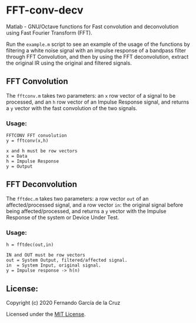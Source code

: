 # FFT-conv-decv

Matlab - GNU/Octave functions for Fast convolution and deconvolution using Fast Fourier Transform (FFT).

Run the `example.m` script to see an example of the usage of the functions by filtering a white noise signal with an impulse response of a bandpass filter through FFT Convolution, and then by using the FFT deconvolution, extract the original IR using the original and filtered signals.

## FFT Convolution
The `fftconv.m` takes two parameters: an `x` row vector of a signal to be processed, and an `h` row vector of an Impulse Response signal, and returns a `y` vector with the fast convolution of the two signals.

### Usage:
    FFTCONV FFT convolution
    y = fftconv(x,h)

    x and h must be row vectors
    x = Data
    h = Impulse Response
    y = Output

## FFT Deconvolution
The `fftdec.m` takes two parameters: a row vector `out` of an affected/processed signal, and a row vector `in`: the original signal before being affected/processed, and returns a `y` vector with the Impulse Response of the system or Device Under Test.

### Usage:
    h = fftdec(out,in)
    
    IN and OUT must be row vectors
    out = System Output, filtered/affected signal.
    in  = System Input, original signal.
    y = Impulse response -> h(n)


## License:
Copyright (c) 2020 Fernando García de la Cruz

Licensed under the [MIT License](LICENSE).
